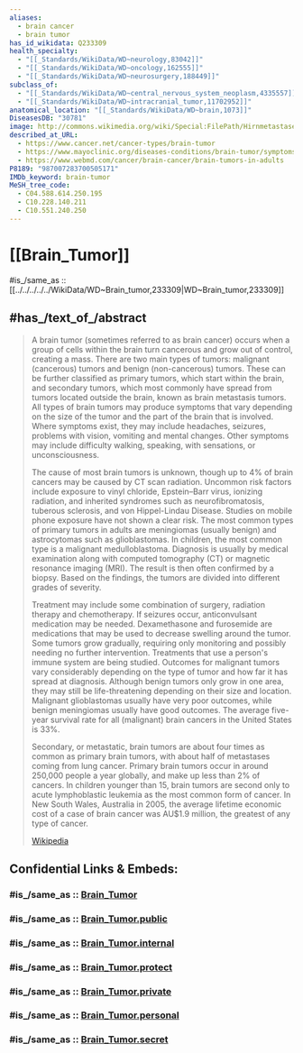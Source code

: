 ```yaml
---
aliases:
  - brain cancer
  - brain tumor
has_id_wikidata: Q233309
health_specialty:
  - "[[_Standards/WikiData/WD~neurology,83042]]"
  - "[[_Standards/WikiData/WD~oncology,162555]]"
  - "[[_Standards/WikiData/WD~neurosurgery,188449]]"
subclass_of:
  - "[[_Standards/WikiData/WD~central_nervous_system_neoplasm,4335557]]"
  - "[[_Standards/WikiData/WD~intracranial_tumor,11702952]]"
anatomical_location: "[[_Standards/WikiData/WD~brain,1073]]"
DiseasesDB: "30781"
image: http://commons.wikimedia.org/wiki/Special:FilePath/Hirnmetastase%20MRT-T1%20KM.jpg
described_at_URL:
  - https://www.cancer.net/cancer-types/brain-tumor
  - https://www.mayoclinic.org/diseases-conditions/brain-tumor/symptoms-causes/syc-20350084
  - https://www.webmd.com/cancer/brain-cancer/brain-tumors-in-adults
P8189: "987007283700505171"
IMDb_keyword: brain-tumor
MeSH_tree_code:
  - C04.588.614.250.195
  - C10.228.140.211
  - C10.551.240.250
---
```


# [[Brain_Tumor]] 

#is_/same_as :: [[../../../../../WikiData/WD~Brain_tumor,233309|WD~Brain_tumor,233309]] 
## #has_/text_of_/abstract 

> A brain tumor (sometimes referred to as brain cancer) occurs when a group of cells within the brain turn cancerous and grow out of control, creating a mass. There are two main types of tumors: malignant (cancerous) tumors and benign (non-cancerous) tumors. These can be further classified as primary tumors, which start within the brain, and secondary tumors, which most commonly have spread from tumors located outside the brain, known as brain metastasis tumors. All types of brain tumors may produce symptoms that vary depending on the size of the tumor and the part of the brain that is involved. Where symptoms exist, they may include headaches, seizures, problems with vision, vomiting and mental changes. Other symptoms may include difficulty walking, speaking, with sensations, or unconsciousness.
>
> The cause of most brain tumors is unknown, though up to 4% of brain cancers may be caused by CT scan radiation. Uncommon risk factors include exposure to vinyl chloride, Epstein–Barr virus, ionizing radiation, and inherited syndromes such as neurofibromatosis, tuberous sclerosis, and von Hippel-Lindau Disease. Studies on mobile phone exposure have not shown a clear risk. The most common types of primary tumors in adults are meningiomas (usually benign) and astrocytomas such as glioblastomas. In children, the most common type is a malignant medulloblastoma. Diagnosis is usually by medical examination along with computed tomography (CT) or magnetic resonance imaging (MRI). The result is then often confirmed by a biopsy. Based on the findings, the tumors are divided into different grades of severity.
>
> Treatment may include some combination of surgery, radiation therapy and chemotherapy. If seizures occur, anticonvulsant medication may be needed. Dexamethasone and furosemide are medications that may be used to decrease swelling around the tumor. Some tumors grow gradually, requiring only monitoring and possibly needing no further intervention. Treatments that use a person's immune system are being studied. Outcomes for malignant tumors vary considerably depending on the type of tumor and how far it has spread at diagnosis. Although benign tumors only grow in one area, they may still be life-threatening depending on their size and location. Malignant glioblastomas usually have very poor outcomes, while benign meningiomas usually have good outcomes. The average five-year survival rate for all (malignant) brain cancers in the United States is 33%.
>
> Secondary, or metastatic, brain tumors are about four times as common as primary brain tumors, with about half of metastases coming from lung cancer. Primary brain tumors occur in around 250,000 people a year globally, and make up less than 2% of cancers. In children younger than 15, brain tumors are second only to acute lymphoblastic leukemia as the most common form of cancer. In New South Wales, Australia in 2005, the average lifetime economic cost of a case of brain cancer was AU$1.9 million, the greatest of any type of cancer.
>
> [Wikipedia](https://en.wikipedia.org/wiki/Brain%20tumor) 


## Confidential Links & Embeds: 

### #is_/same_as :: [Brain_Tumor](Brain_Tumor.md) 

### #is_/same_as :: [Brain_Tumor.public](/_public/bio/Medicine/Disease/Cancer/Brain_Tumor.public.md) 

### #is_/same_as :: [Brain_Tumor.internal](/_internal/bio/Medicine/Disease/Cancer/Brain_Tumor.internal.md) 

### #is_/same_as :: [Brain_Tumor.protect](/_protect/bio/Medicine/Disease/Cancer/Brain_Tumor.protect.md) 

### #is_/same_as :: [Brain_Tumor.private](/_private/bio/Medicine/Disease/Cancer/Brain_Tumor.private.md) 

### #is_/same_as :: [Brain_Tumor.personal](/_personal/bio/Medicine/Disease/Cancer/Brain_Tumor.personal.md) 

### #is_/same_as :: [Brain_Tumor.secret](/_secret/bio/Medicine/Disease/Cancer/Brain_Tumor.secret.md)

